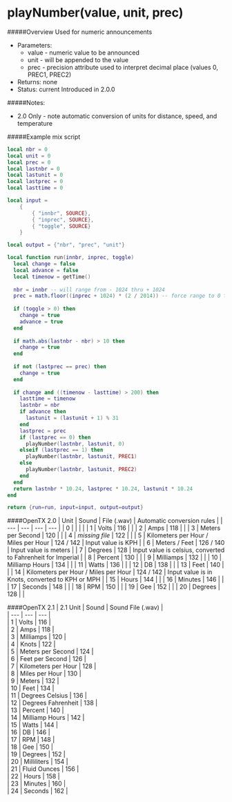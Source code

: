 # playNumber(value, unit, prec)

#####Overview
Used for numeric announcements

 - Parameters:
   - value - numeric value to be announced
   - unit - will be appended to the value
   - prec - precision attribute used to interpret decimal place (values 0, PREC1, PREC2)
 - Returns: none
 - Status: current Introduced in 2.0.0

#####Notes:
 - 2.0 Only - note automatic conversion of units for distance, speed, and temperature

#####Example mix script
```Lua
local nbr = 0
local unit = 0
local prec = 0
local lastnbr = 0
local lastunit = 0
local lastprec = 0
local lasttime = 0

local input =
    {
        { "innbr", SOURCE},
        { "inprec", SOURCE},
        { "toggle", SOURCE}
    }

local output = {"nbr", "prec", "unit"}

local function run(innbr, inprec, toggle)
  local change = false
  local advance = false
  local timenow = getTime()
  
  nbr = innbr -- will range from - 1024 thru + 1024
  prec = math.floor((inprec + 1024) * (2 / 2014)) -- force range to 0 thru 2
  
  if (toggle > 0) then
    change = true
    advance = true
  end
  
  if math.abs(lastnbr - nbr) > 10 then
    change = true
  end
  
  if not (lastprec == prec) then
    change = true
  end
  
  if change and ((timenow - lasttime) > 200) then
    lasttime = timenow
    lastnbr = nbr
    if advance then
      lastunit = (lastunit + 1) % 31
    end
    lastprec = prec
    if (lastprec == 0) then
      playNumber(lastnbr, lastunit, 0)
    elseif (lastprec == 1) then
      playNumber(lastnbr, lastunit, PREC1)
    else
      playNumber(lastnbr, lastunit, PREC2)
    end
  end
  return lastnbr * 10.24, lastprec * 10.24, lastunit * 10.24
end

return {run=run, input=input, output=output}

```
####OpenTX 2.0
|	Unit	|	Sound	|	File (.wav)	|	Automatic conversion rules	|
|	---	|	---	|	---	|	---	|
|	0	|		|		|		|
|	1	|	Volts	|	116	|		|
|	2	|	Amps	|	118	|		|
|	3	|	Meters per Second	|	120	|		|
|	4	|	*missing file*	|	122	|		|
|	5	|	Kilometers per Hour / Miles per Hour	|	124 / 142	|	Input value is KPH	|
|	6	|	Meters / Feet	|	126 / 140	|	Input value is meters	|
|	7	|	Degrees	|	128	|	Input value is celsius, converted to Fahrenheit for Imperial	|
|	8	|	Percent	|	130	|		|
|	9	|	Milliamps	|	132	|		|
|	10	|	Milliamp Hours	|	134	|		|
|	11	|	Watts	|	136	|		|
|	12	|	DB	|	138	|		|
|	13	|	Feet	|	140	|		|
|	14	|	Kilometers per Hour / Miles per Hour	|	124 / 142	|	Input value is in Knots, converted to KPH or MPH	|
|	15	|	Hours	|	144	|		|
|	16	|	Minutes	|	146	|		|
|	17	|	Seconds	|	148	|		|
|	18	|	RPM	|	150	|		|
|	19	|	Gee	|	152	|		|
|	20	|	Degrees	|	128	|		|

								
								
####OpenTX 2.1
|	2.1 Unit	|	Sound	|	Sound File (.wav)	|		
|	---	|	---	|	---	|		
|	1	|	Volts	|	116	|		
|	2	|	Amps	|	118	|		
|	3	|	Milliamps	|	120	|		
|	4	|	Knots	|	122	|		
|	5	|	Meters per Second	|	124	|		
|	6	|	Feet per Second	|	126	|		
|	7	|	Kilometers per Hour	|	128	|		
|	8	|	Miles per Hour	|	130	|		
|	9	|	Meters	|	132	|		
|	10	|	Feet	|	134	|		
|	11	|	Degrees Celsius	|	136	|		
|	12	|	Degrees Fahrenheit	|	138	|		
|	13	|	Percent	|	140	|		
|	14	|	Milliamp Hours	|	142	|		
|	15	|	Watts	|	144	|		
|	16	|	DB	|	146	|		
|	17	|	RPM	|	148	|		
|	18	|	Gee	|	150	|		
|	19	|	Degrees	|	152	|		
|	20	|	Milliliters	|	154	|		
|	21	|	Fluid Ounces	|	156	|		
|	22	|	Hours	|	158	|		
|	23	|	Minutes	|	160	|		
|	24	|	Seconds	|	162	|		
